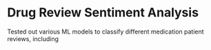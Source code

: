 # Drug Review Sentiment Analysis
Tested out various ML models to classify different medication patient reviews, including  
